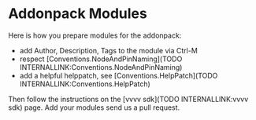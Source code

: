 # Addonpack Modules
Here is how you prepare modules for the addonpack:  

* add Author, Description, Tags to the module via Ctrl-M  
* respect [Conventions.NodeAndPinNaming](TODO INTERNALLINK:Conventions.NodeAndPinNaming)  
* add a helpful helppatch, see [Conventions.HelpPatch](TODO INTERNALLINK:Conventions.HelpPatch)  

Then follow the instructions on the [vvvv sdk](TODO INTERNALLINK:vvvv sdk) page. Add your modules send us a pull request.
